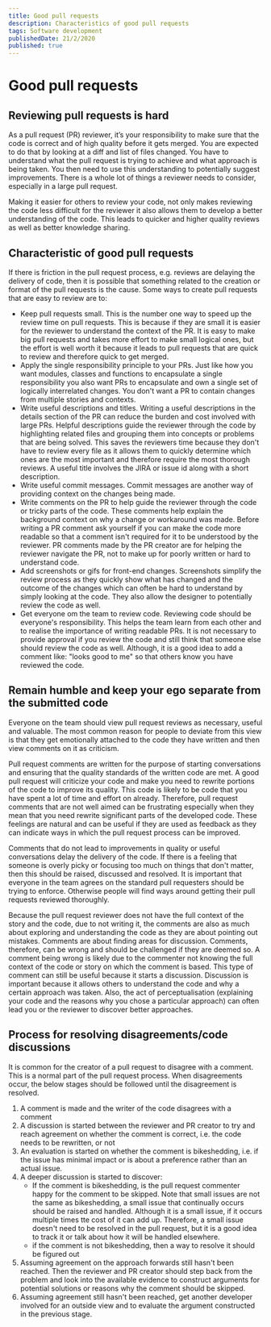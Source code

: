 ```yaml
---
title: Good pull requests
description: Characteristics of good pull requests
tags: Software development
publishedDate: 21/2/2020
published: true
---
```


# Good pull requests

## Reviewing pull requests is hard

As a pull request (PR) reviewer, it’s your responsibility to make sure that the code is correct and of high quality before it gets merged. You are expected to do that by looking at a diff and list of files changed. You have to understand what the pull request is trying to achieve and what approach is being taken. You then need to use this understanding to potentially suggest improvements. There is a whole lot of things a reviewer needs to consider, especially in a large pull request.

Making it easier for others to review your code, not only makes reviewing the code less difficult for the reviewer it also allows them to develop a better understanding of the code. This leads to quicker and higher quality reviews as well as better knowledge sharing.

## Characteristic of good pull requests

If there is friction in the pull request process, e.g. reviews are delaying the delivery of code, then it is possible that something related to the creation or format of the pull requests is the cause. Some ways to create pull requests that are easy to review are to:

- Keep pull requests small. This is the number one way to speed up the review time on pull requests. This is because if they are small it is easier for the reviewer to understand the context of the PR. It is easy to make big pull requests and takes more effort to make small logical ones, but the effort is well worth it because it leads to pull requests that are quick to review and therefore quick to get merged.
- Apply the single responsibility principle to your PRs. Just like how you want modules, classes and functions to encapsulate a single responsibility you also want PRs to encapsulate and own a single set of logically interrelated changes. You don't want a PR to contain changes from multiple stories and contexts.
- Write useful descriptions and titles. Writing a useful descriptions in the details section of the PR can reduce the burden and cost involved with large PRs. Helpful descriptions guide the reviewer through the code by highlighting related files and grouping them into concepts or problems that are being solved. This saves the reviewers time because they don't have to review every file as it allows them to quickly determine which ones are the most important and therefore require the most thorough reviews. A useful title involves the JIRA or issue id along with a short description.
- Write useful commit messages. Commit messages are another way of providing context on the changes being made.
- Write comments on the PR to help guide the reviewer through the code or tricky parts of the code. These comments help explain the background context on why a change or workaround was made. Before writing a PR comment ask yourself if you can make the code more readable so that a comment isn't required for it to be understood by the reviewer. PR comments made by the PR creator are for helping the reviewer navigate the PR, not to make up for poorly written or hard to understand code.
- Add screenshots or gifs for front-end changes. Screenshots simplify the review process as they quickly show what has changed and the outcome of the changes which can often be hard to understand by simply looking at the code. They also allow the designer to potentially review the code as well.
- Get everyone om the team to review code. Reviewing code should be everyone's responsibility. This helps the team learn from each other and to realise the importance of writing readable PRs. It is not necessary to provide approval if you review the code and still think that someone else should review the code as well. Although, it is a good idea to add a comment like: "looks good to me" so that others know you have reviewed the code.

## Remain humble and keep your ego separate from the submitted code

Everyone on the team should view pull request reviews as necessary, useful and valuable. The most common reason for people to deviate from this view is that they get emotionally attached to the code they have written and then view comments on it as criticism.

Pull request comments are written for the purpose of starting conversations and ensuring that the quality standards of the written code are met. A good pull request will criticize your code and make you need to rewrite portions of the code to improve its quality. This code is likely to be code that you have spent a lot of time and effort on already. Therefore, pull request comments that are not well aimed can be frustrating especially when they mean that you need rewrite significant parts of the developed code. These feelings are natural and can be useful if they are used as feedback as they can indicate ways in which the pull request process can be improved.

Comments that do not lead to improvements in quality or useful conversations delay the delivery of the code. If there is a feeling that someone is overly picky or focusing too much on things that don't matter, then this should be raised, discussed and resolved. It is important that everyone in the team agrees on the standard pull requesters should be trying to enforce. Otherwise people will find ways around getting their pull requests reviewed thoroughly.

Because the pull request reviewer does not have the full context of the story and the code, due to not writing it, the comments are also as much about exploring and understanding the code as they are about pointing out mistakes. Comments are about finding areas for discussion. Comments, therefore, can be wrong and should be challenged if they are deemed so. A comment being wrong is likely due to the commenter not knowing the full context of the code or story on which the comment is based. This type of comment can still be useful because it starts a discussion. Discussion is important because it allows others to understand the code and why a certain approach was taken. Also, the act of perceptualisation (explaining your code and the reasons why you chose a particular approach) can often lead you or the reviewer to discover better approaches.

## Process for resolving disagreements/code discussions

It is common for the creator of a pull request to disagree with a comment. This is a normal part of the pull request process. When disagreements occur, the below stages should be followed until the disagreement is resolved.

1.  A comment is made and the writer of the code disagrees with a comment
2.  A discussion is started between the reviewer and PR creator to try and reach agreement on whether the comment is correct, i.e. the code needs to be rewritten, or not
3.  An evaluation is started on whether the comment is bikeshedding, i.e. if the issue has minimal impact or is about a preference rather than an actual issue.
4.  A deeper discussion is started to discover:
    - If the comment is bikeshedding, is the pull request commenter happy for the comment to be skipped. Note that small issues are not the same as bikeshedding, a small issue that continually occurs should be raised and handled. Although it is a small issue, if it occurs multiple times tte cost of it can add up. Therefore, a small issue doesn't need to be resolved in the pull request, but it is a good idea to track it or talk about how it will be handled elsewhere.
    - if the comment is not bikeshedding, then a way to resolve it should be figured out
5.  Assuming agreement on the approach forwards still hasn't been reached. Then the reviewer and PR creator should step back from the problem and look into the available evidence to construct arguments for potential solutions or reasons why the comment should be skipped.
6.  Assuming agreement still hasn't been reached, get another developer involved for an outside view and to evaluate the argument constructed in the previous stage.
